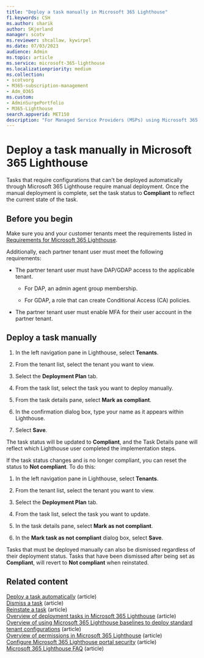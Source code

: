 ```yaml
---
title: "Deploy a task manually in Microsoft 365 Lighthouse"
f1.keywords: CSH
ms.author: sharik
author: SKjerland
manager: scotv
ms.reviewer: shcallaw, kywirpel
ms.date: 07/03/2023
audience: Admin
ms.topic: article
ms.service: microsoft-365-lighthouse
ms.localizationpriority: medium
ms.collection:
- scotvorg
- M365-subscription-management
- Adm_O365
ms.custom:
- AdminSurgePortfolio
- M365-Lighthouse                         
search.appverid: MET150
description: "For Managed Service Providers (MSPs) using Microsoft 365 Lighthouse, learn how to deploy a task manually."
---
```


# Deploy a task manually in Microsoft 365 Lighthouse

Tasks that require configurations that can't be deployed automatically through Microsoft 365 Lighthouse require manual deployment. Once the manual deployment is complete, set the task status to **Compliant** to reflect the current state of the task.

## Before you begin

Make sure you and your customer tenants meet the requirements listed in [Requirements for Microsoft 365 Lighthouse](m365-lighthouse-requirements.md).

Additionally, each partner tenant user must meet the following requirements:

- The partner tenant user must have DAP/GDAP access to the applicable tenant.

  - For DAP, an admin agent group membership.

  - For GDAP, a role that can create Conditional Access (CA) policies.

- The partner tenant user must enable MFA for their user account in the partner tenant.

## Deploy a task manually

1. In the left navigation pane in Lighthouse, select **Tenants**.

2. From the tenant list, select the tenant you want to view.

3. Select the **Deployment Plan** tab.

4. From the task list, select the task you want to deploy manually.

5. From the task details pane, select **Mark as compliant**.

6. In the confirmation dialog box, type your name as it appears within Lighthouse.

7. Select **Save**.

The task status will be updated to **Compliant**, and the Task Details pane will reflect which Lighthouse user completed the implementation steps.

If the task status changes and is no longer compliant, you can reset the status to **Not compliant**. To do this:

1. In the left navigation pane in Lighthouse, select **Tenants**.

2. From the tenant list, select the tenant you want to view.

3. Select the **Deployment Plan** tab.

4. From the task list, select the task you want to update.

5. In the task details pane, select **Mark as not compliant**.

6. In the **Mark task as not compliant** dialog box, select **Save**.

Tasks that must be deployed manually can also be dismissed regardless of their deployment status. Tasks that have been dismissed after being set as **Compliant**, will revert to **Not compliant** when reinstated.

## Related content

[Deploy a task automatically](m365-lighthouse-deploy-task-automatically.md) (article)\
[Dismiss a task](m365-lighthouse-dismiss-task.md) (article)\
[Reinstate a task](m365-lighthouse-reinstate-task.md) (article)\
[Overview of deployment tasks in Microsoft 365 Lighthouse](m365-lighthouse-overview-deployment-task.md) (article)\
[Overview of using Microsoft 365 Lighthouse baselines to deploy standard tenant configurations](m365-lighthouse-deploy-standard-tenant-configurations-overview.md) (article)\
[Overview of permissions in Microsoft 365 Lighthouse](m365-lighthouse-overview-of-permissions.md) (article)\
[Configure Microsoft 365 Lighthouse portal security](m365-lighthouse-configure-portal-security.md) (article)\
[Microsoft 365 Lighthouse FAQ](m365-lighthouse-faq.yml) (article)
